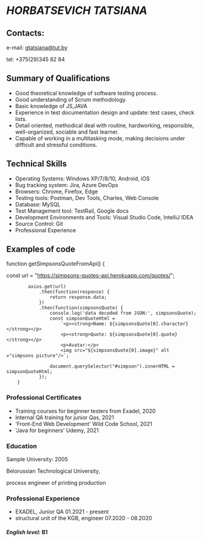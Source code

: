 # *HORBATSEVICH TATSIANA* #

## Contacts:
e-mail: gtatsiana@tut.by

tel: +375(29)345 82 84

## Summary of Qualifications
- Good theoretical knowledge of software testing process.
- Good understanding of Scrum methodology.
- Basic knowledge of JS,JAVA
- Experience in test documentation design and update: test cases, check lists.
- Detail oriented, methodical deal with routine, hardworking, responsible, well-organized, sociable and fast learner. 
- Capable of working in a multitasking mode, making decisions under difficult and stressful conditions.
## Technical Skills
- Operating Systems: Windows XP/7/8/10, Android, iOS
- Bug tracking system: Jira, Azure DevOps
- Browsers: Chrome, Firefox, Edge
- Testing tools: Postman, Dev Tools, Charles, Web Console
- Database: MySQL
- Test Management tool: TestRail, Google docs
- Development Environments and Tools: Visual Studio Code, IntelliJ IDEA 
- Source Control: Git
- Professional Experience
## Examples of code

  function getSimpsonsQuoteFromApi() {
  
  const url = "https://simpsons-quotes-api.herokuapp.com/quotes/";
  
            axios.get(url)
                .then(function(response) {
                    return response.data;
                })
                .then(function(simpsonsQuote) {
                    console.log('data decoded from JSON:', simpsonsQuote);
                    const simpsonQuoteHtml =
                        `<p><strong>Name: ${simpsonsQuote[0].character}</strong></p>
                        <p><strong>Quote: ${simpsonsQuote[0].quote}</strong></p>
                        <p>Avatar:</p>
                        <img src="${simpsonsQuote[0].image}" alt ="simpsons picture"/>`;

                    document.querySelector("#simpson").innerHTML = simpsonQuoteHtml;
                });
        }
### Professional Certificates
- Training courses for beginner testers from Exadel, 2020	 
- Internal QA training for junior Qas, 2021 		
- 'Front-End Web Development' Wild Code School, 2021		
- 'Java for beginners' Udemy, 2021								
### Education
Sample University:	2005

Belorussian Technological University,

process engineer of printing production
### Professional Experience
- EXADEL, Junior QA 01.2021 - present
- structural unit of the KGB, engineer 07.2020 - 08.2020
#### *English level:* B1



